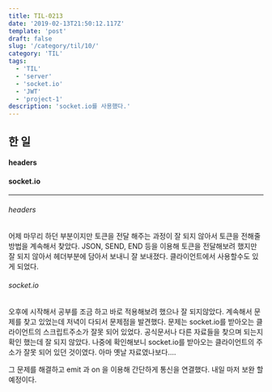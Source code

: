 ```yaml
---
title: TIL-0213
date: '2019-02-13T21:50:12.117Z'
template: 'post'
draft: false
slug: '/category/til/10/'
category: 'TIL'
tags:
  - 'TIL'
  - 'server'
  - 'socket.io'
  - 'JWT'
  - 'project-1'
description: 'socket.io를 사용했다.'
---
```


## 한 일

#### headers

#### socket.io

---

###### headers

어제 마무리 하던 부분이지만 토큰을 전달 해주는 과정이 잘 되지 않아서 토큰을 전해줄 방법을 계속해서 찾았다. JSON, SEND, END 등을 이용해 토큰을 전달해보려 했지만 잘 되지 않아서 헤더부분에 담아서 보내니 잘 보내졌다. 클라이언트에서 사용할수도 있게 되었다.

###### socket.io

오후에 시작해서 공부를 조금 하고 바로 적용해보려 했으나 잘 되지않았다. 계속해서 문제를 찾고 있었는데 저녁이 다되서 문제점을 발견했다. 문제는 socket.io를 받아오는 클라이언트의 스크립트주소가 잘못 되어 있었다. 공식문서나 다른 자료들을 찾으며 되는지 확인 했는데 잘 되지 않았다. 나중에 확인해보니 socket.io를 받아오는 클라이언트의 주소가 잘못 되어 있던 것이였다. 아마 옛날 자료였나보다....

그 문제를 해결하고 emit 과 on 을 이용해 간단하게 통신을 연결했다. 내일 마저 보완 할 예정이다.
